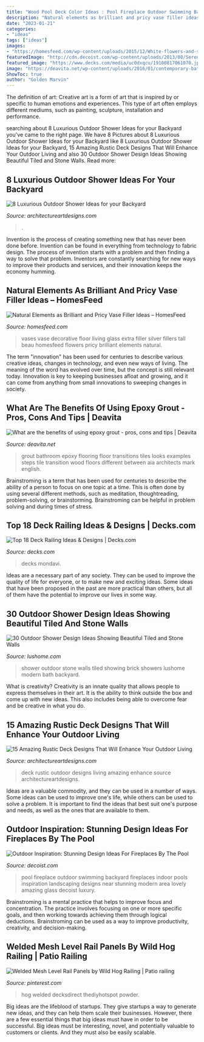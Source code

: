 ```yaml
---
title: "Wood Pool Deck Color Ideas : Pool Fireplace Outdoor Swimming Backyard Fireplaces Indoor Pools Inspiration Landscaping Designs Near Stunning Modern Area Lovely Amazing Glass Decoist Luxury"
description: "Natural elements as brilliant and pricy vase filler ideas – homesfeed"
date: "2023-01-21"
categories:
- "ideas"
tags: ["ideas"]
images:
- "https://homesfeed.com/wp-content/uploads/2015/12/White-flowers-and-some-leaves-as-the-vase-fillers.jpg"
featuredImage: "http://cdn.decoist.com/wp-content/uploads/2013/08/Serene-pool-with-a-lovely-fireplace-next-to-it.jpg"
featured_image: "https://www.decks.com/media/uc0dxqcu/19100817061070.jpg?quality=80"
image: "https://deavita.net/wp-content/uploads/2016/01/contemporary-bathroom-epoxy-grout-floor-tiles-ideas.jpg"
ShowToc: true
author: "Golden Marvin"
---
```



The definition of art:
Creative art is a form of art that is inspired by or specific to human emotions and experiences. This type of art often employs different mediums, such as painting, sculpture, installation and performance.

	

		
searching about 8 Luxurious Outdoor Shower Ideas for your Backyard you've came to the right page. We have 8 Pictures about 8 Luxurious Outdoor Shower Ideas for your Backyard like 8 Luxurious Outdoor Shower Ideas for your Backyard, 15 Amazing Rustic Deck Designs That Will Enhance Your Outdoor Living and also 30 Outdoor Shower Design Ideas Showing Beautiful Tiled and Stone Walls. Read more:
		
    
## 8 Luxurious Outdoor Shower Ideas For Your Backyard

<img loading=lazy src="https://www.architectureartdesigns.com/wp-content/uploads/2019/04/hawaiian-luxury-768x1151.jpg" onerror="this.onerror=null;this.src='https://tse2.mm.bing.net/th?id=OIP.Swfdxs2gCX0PhDDPY0FrVAHaLG&amp;pid=15.1';" alt="8 Luxurious Outdoor Shower Ideas for your Backyard">

_Source: architectureartdesigns.com_

>. 

	

Invention is the process of creating something new that has never been done before. Invention can be found in everything from technology to fabric design. The process of invention starts with a problem and then finding a way to solve that problem. Inventors are constantly searching for new ways to improve their products and services, and their innovation keeps the economy humming.

    
## Natural Elements As Brilliant And Pricy Vase Filler Ideas – HomesFeed

<img loading=lazy src="https://homesfeed.com/wp-content/uploads/2015/12/White-flowers-and-some-leaves-as-the-vase-fillers.jpg" onerror="this.onerror=null;this.src='https://tse3.mm.bing.net/th?id=OIP.SrQMkgizvl_MFhbgQs4wYQHaHf&amp;pid=15.1';" alt="Natural Elements as Brilliant and Pricy Vase Filler Ideas – HomesFeed">

_Source: homesfeed.com_

>vases vase decorative floor living glass extra filler silver fillers tall beau homesfeed flowers pricy brilliant elements natural. 

	

The term "innovation" has been used for centuries to describe various creative ideas, changes in technology, and even new ways of living. The meaning of the word has evolved over time, but the concept is still relevant today. Innovation is key to keeping businesses afloat and growing, and it can come from anything from small innovations to sweeping changes in society.

    
## What Are The Benefits Of Using Epoxy Grout - Pros, Cons And Tips | Deavita

<img loading=lazy src="https://deavita.net/wp-content/uploads/2016/01/contemporary-bathroom-epoxy-grout-floor-tiles-ideas.jpg" onerror="this.onerror=null;this.src='https://tse2.mm.bing.net/th?id=OIP.ZDRiL_dyXc645gdGAe-29wHaJ4&amp;pid=15.1';" alt="What are the benefits of using epoxy grout - pros, cons and tips | Deavita">

_Source: deavita.net_

>grout bathroom epoxy flooring floor transitions tiles looks examples steps tile transition wood floors different between aia architects mark english. 

	

Brainstroming is a term that has been used for centuries to describe the ability of a person to focus on one topic at a time. This is often done by using several different methods, such as meditation, thoughtreading, problem-solving, or brainstorming. Brainstroming can be helpful in problem solving and during times of stress.

    
## Top 18 Deck Railing Ideas &amp; Designs | Decks.com

<img loading=lazy src="https://www.decks.com/media/uc0dxqcu/19100817061070.jpg?quality=80" onerror="this.onerror=null;this.src='https://tse3.mm.bing.net/th?id=OIP.AMTGp4AchyqvNY9rndw_QwHaLG&amp;pid=15.1';" alt="Top 18 Deck Railing Ideas &amp; Designs | Decks.com">

_Source: decks.com_

>decks mondavi. 

	

Ideas are a necessary part of any society. They can be used to improve the quality of life for everyone, or to make new and exciting ideas. Some ideas that have been proposed in the past are more practical than others, but all of them have the potential to improve our lives in some way.

    
## 30 Outdoor Shower Design Ideas Showing Beautiful Tiled And Stone Walls

<img loading=lazy src="http://www.lushome.com/wp-content/uploads/2015/04/outdoor-shower-design-ideas-29.jpg" onerror="this.onerror=null;this.src='https://tse2.mm.bing.net/th?id=OIP.PeH3FUVvMPcMn_Yjpb9UYAAAAA&amp;pid=15.1';" alt="30 Outdoor Shower Design Ideas Showing Beautiful Tiled and Stone Walls">

_Source: lushome.com_

>shower outdoor stone walls tiled showing brick showers lushome modern bath backyard. 

	

What is creativity?
Creativity is an innate quality that allows people to express themselves in their art. It is the ability to think outside the box and come up with new ideas. This also includes being able to overcome fear and be creative in what you do.

    
## 15 Amazing Rustic Deck Designs That Will Enhance Your Outdoor Living

<img loading=lazy src="https://www.architectureartdesigns.com/wp-content/uploads/2016/10/15-Amazing-Rustic-Deck-Designs-That-Will-Enhance-Your-Outdoor-Living-13.jpg" onerror="this.onerror=null;this.src='https://tse4.mm.bing.net/th?id=OIP.iR-rurZDDeYyfnKewpMWMQHaFj&amp;pid=15.1';" alt="15 Amazing Rustic Deck Designs That Will Enhance Your Outdoor Living">

_Source: architectureartdesigns.com_

>deck rustic outdoor designs living amazing enhance source architectureartdesigns. 

	

Ideas are a valuable commodity, and they can be used in a number of ways. Some ideas can be used to improve one's life, while others can be used to solve a problem. It is important to find the ideas that best suit one's purpose and needs, as well as the ones that are available to them.

    
## Outdoor Inspiration: Stunning Design Ideas For Fireplaces By The Pool

<img loading=lazy src="http://cdn.decoist.com/wp-content/uploads/2013/08/Serene-pool-with-a-lovely-fireplace-next-to-it.jpg" onerror="this.onerror=null;this.src='https://tse2.mm.bing.net/th?id=OIP.d3o8JKm6hZ0AUPuKsdfJjwHaHa&amp;pid=15.1';" alt="Outdoor Inspiration: Stunning Design Ideas For Fireplaces By The Pool">

_Source: decoist.com_

>pool fireplace outdoor swimming backyard fireplaces indoor pools inspiration landscaping designs near stunning modern area lovely amazing glass decoist luxury. 

	

Brainstroming is a mental practice that helps to improve focus and concentration. The practice involves focusing on one or more specific goals, and then working towards achieving them through logical deductions. Brainstroming can be used as a way to improve productivity, creativity, and decision-making.

    
## Welded Mesh Level Rail Panels By Wild Hog Railing | Patio Railing

<img loading=lazy src="https://i.pinimg.com/736x/af/34/09/af3409924287f525e601ddb178aecb1c.jpg" onerror="this.onerror=null;this.src='https://tse3.mm.bing.net/th?id=OIP.QgcdWXnP5VwTbyqhgRMF-wHaHa&amp;pid=15.1';" alt="Welded Mesh Level Rail Panels by Wild Hog Railing | Patio railing">

_Source: pinterest.com_

>hog welded decksdirect thediyhotspot powder. 

	

Big ideas are the lifeblood of startups. They give startups a way to generate new ideas, and they can help them scale their businesses. However, there are a few essential things that big ideas must have in order to be successful. Big ideas must be interesting, novel, and potentially valuable to customers or clients. And they must also be easily scalable.

